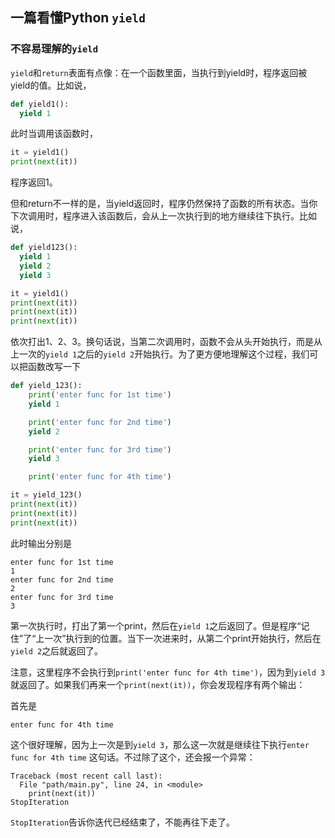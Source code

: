## 一篇看懂Python `yield`

### 不容易理解的`yield` 

`yield`和`return`表面有点像：在一个函数里面，当执行到yield时，程序返回被yield的值。比如说，

```python
def yield1():
  yield 1
```

此时当调用该函数时，

```python
it = yield1()
print(next(it))
```

程序返回1。

但和return不一样的是，当yield返回时，程序仍然保持了函数的所有状态。当你下次调用时，程序进入该函数后，会从上一次执行到的地方继续往下执行。比如说，

```python
def yield123():
  yield 1
  yield 2
  yield 3
```

```python
it = yield1()
print(next(it))
print(next(it))
print(next(it))
```

依次打出1、2、3。换句话说，当第二次调用时，函数不会从头开始执行，而是从上一次的`yield 1`之后的`yield 2`开始执行。为了更方便地理解这个过程，我们可以把函数改写一下

```python
def yield_123():
    print('enter func for 1st time')
    yield 1

    print('enter func for 2nd time')
    yield 2

    print('enter func for 3rd time')
    yield 3

    print('enter func for 4th time')
```

```python
it = yield_123()
print(next(it))
print(next(it))
print(next(it))
```

此时输出分别是

```
enter func for 1st time
1
enter func for 2nd time
2
enter func for 3rd time
3
```

第一次执行时，打出了第一个print，然后在`yield 1`之后返回了。但是程序“记住”了“上一次”执行到的位置。当下一次进来时，从第二个print开始执行，然后在`yield 2`之后就返回了。

注意，这里程序不会执行到`print('enter func for 4th time')`，因为到`yield 3`就返回了。如果我们再来一个`print(next(it))`，你会发现程序有两个输出：

首先是

```
enter func for 4th time
```

这个很好理解，因为上一次是到`yield 3`，那么这一次就是继续往下执行`enter func for 4th time` 这句话。不过除了这个，还会报一个异常：

```
Traceback (most recent call last):
  File "path/main.py", line 24, in <module>
    print(next(it))
StopIteration
```

`StopIteration`告诉你迭代已经结束了，不能再往下走了。






    











